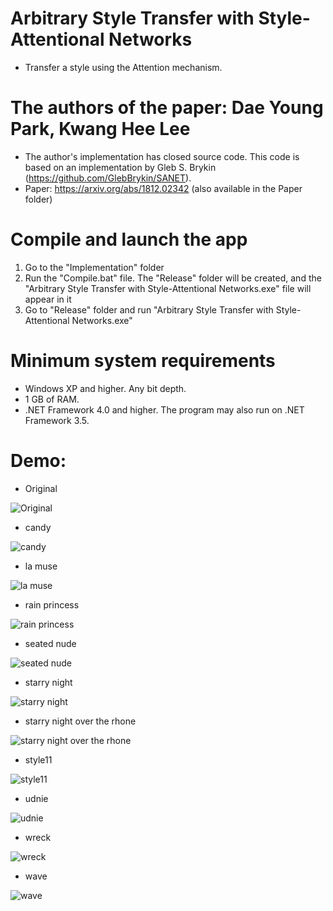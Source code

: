 # Arbitrary Style Transfer with Style-Attentional Networks
* Transfer a style using the Attention mechanism.

# The authors of the paper: Dae Young Park, Kwang Hee Lee
* The author's implementation has closed source code. This code is based on an implementation by Gleb S. Brykin (https://github.com/GlebBrykin/SANET).
* Paper: https://arxiv.org/abs/1812.02342 (also available in the Paper folder)

# Compile and launch the app
1. Go to the "Implementation" folder
2. Run the "Compile.bat" file. The "Release" folder will be created, and the "Arbitrary Style Transfer with Style-Attentional Networks.exe" file will appear in it
3. Go to "Release" folder and run "Arbitrary Style Transfer with Style-Attentional Networks.exe"

# Minimum system requirements
* Windows XP and higher. Any bit depth.
* 1 GB of RAM.
* .NET Framework 4.0 and higher. The program may also run on .NET Framework 3.5.

# Demo:

* Original

![Original](https://github.com/ColorfulSoft/StyleTransfer-Colorization-SuperResolution/blob/master/Style%20Transfer/2018.%20Arbitrary%20Style%20Transfer%20with%20Style-Attentional%20Networks/Examples/chicago.jpg)

* candy

![candy](https://github.com/ColorfulSoft/StyleTransfer-Colorization-SuperResolution/blob/master/Style%20Transfer/2018.%20Arbitrary%20Style%20Transfer%20with%20Style-Attentional%20Networks/Examples/candy.jpg)

* la muse

![la muse](https://github.com/ColorfulSoft/StyleTransfer-Colorization-SuperResolution/blob/master/Style%20Transfer/2018.%20Arbitrary%20Style%20Transfer%20with%20Style-Attentional%20Networks/Examples/la_muse.jpg)

* rain princess

![rain princess](https://github.com/ColorfulSoft/StyleTransfer-Colorization-SuperResolution/blob/master/Style%20Transfer/2018.%20Arbitrary%20Style%20Transfer%20with%20Style-Attentional%20Networks/Examples/rain_princess.jpg)

* seated nude

![seated nude](https://github.com/ColorfulSoft/StyleTransfer-Colorization-SuperResolution/blob/master/Style%20Transfer/2018.%20Arbitrary%20Style%20Transfer%20with%20Style-Attentional%20Networks/Examples/seated_nude.jpg)

* starry night

![starry night](https://github.com/ColorfulSoft/StyleTransfer-Colorization-SuperResolution/blob/master/Style%20Transfer/2018.%20Arbitrary%20Style%20Transfer%20with%20Style-Attentional%20Networks/Examples/starry_night.jpg)

* starry night over the rhone

![starry night over the rhone](https://github.com/ColorfulSoft/StyleTransfer-Colorization-SuperResolution/blob/master/Style%20Transfer/2018.%20Arbitrary%20Style%20Transfer%20with%20Style-Attentional%20Networks/Examples/starry_night_over_the_rhone.jpg)

* style11

![style11](https://github.com/ColorfulSoft/StyleTransfer-Colorization-SuperResolution/blob/master/Style%20Transfer/2018.%20Arbitrary%20Style%20Transfer%20with%20Style-Attentional%20Networks/Examples/style11.jpg)

* udnie

![udnie](https://github.com/ColorfulSoft/StyleTransfer-Colorization-SuperResolution/blob/master/Style%20Transfer/2018.%20Arbitrary%20Style%20Transfer%20with%20Style-Attentional%20Networks/Examples/udnie.jpg)

* wreck

![wreck](https://github.com/ColorfulSoft/StyleTransfer-Colorization-SuperResolution/blob/master/Style%20Transfer/2018.%20Arbitrary%20Style%20Transfer%20with%20Style-Attentional%20Networks/Examples/wreck.jpg)

* wave

![wave](https://github.com/ColorfulSoft/StyleTransfer-Colorization-SuperResolution/blob/master/Style%20Transfer/2018.%20Arbitrary%20Style%20Transfer%20with%20Style-Attentional%20Networks/Examples/wave.jpg)
